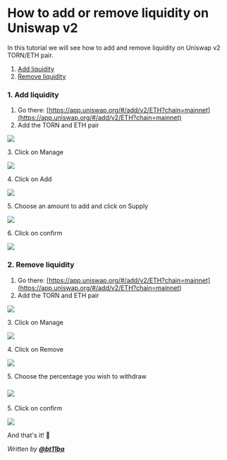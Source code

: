 # How to add or remove liquidity on Uniswap v2

In this tutorial we will see how to add and remove liquidity on Uniswap v2 TORN/ETH pair.

1. [Add liquidity](farming.md#add-liquidity)
2. [Remove liquidity](farming.md#remove-liquidity)

### 1. Add liquidity

1. Go there: [https://app.uniswap.org/#/add/v2/ETH?chain=mainnet](https://app.uniswap.org/#/add/v2/ETH?chain=mainnet)
2. Add the TORN and ETH pair

![](<../.gitbook/assets/1 (3).png>)

3\. Click on Manage

![](../.gitbook/assets/2.png)

4\. Click on Add

![](<../.gitbook/assets/3 (2).png>)

5\. Choose an amount to add and click on Supply

![](../.gitbook/assets/1add.png)

6\. Click on confirm

![](../.gitbook/assets/2add.png)



### 2. Remove liquidity

1. Go there: [https://app.uniswap.org/#/add/v2/ETH?chain=mainnet](https://app.uniswap.org/#/add/v2/ETH?chain=mainnet)
2. Add the TORN and ETH pair

![](<../.gitbook/assets/1 (2).png>)

3\. Click on Manage

![](<../.gitbook/assets/2 (2).png>)

4\. Click on Remove

![](<../.gitbook/assets/3 (1).png>)

5\. Choose the percentage you wish to withdraw

### ![](../.gitbook/assets/4remove.png)

5\. Click on confirm

![](../.gitbook/assets/5remove.png)



And that's it! :tada:



_Written by_ [_**@bt11ba**_](https://torn.community/u/bt11ba/)


